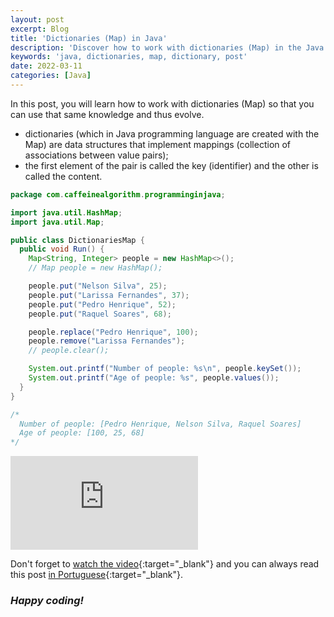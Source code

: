 ```yaml
---
layout: post
excerpt: Blog
title: 'Dictionaries (Map) in Java'
description: 'Discover how to work with dictionaries (Map) in the Java programming language. Get answers to your questions with the theory and examples presented.'
keywords: 'java, dictionaries, map, dictionary, post'
date: 2022-03-11
categories: [Java]
---
```


In this post, you will learn how to work with dictionaries (Map) so that you can use that same knowledge and thus evolve.

- dictionaries (which in Java programming language are created with the Map) are data structures that implement mappings (collection of associations between value pairs);
- the first element of the pair is called the key (identifier) and the other is called the content.

```java
package com.caffeinealgorithm.programminginjava;

import java.util.HashMap;
import java.util.Map;

public class DictionariesMap {
  public void Run() {
    Map<String, Integer> people = new HashMap<>();
    // Map people = new HashMap();

    people.put("Nelson Silva", 25);
    people.put("Larissa Fernandes", 37);
    people.put("Pedro Henrique", 52);
    people.put("Raquel Soares", 68);

    people.replace("Pedro Henrique", 100);
    people.remove("Larissa Fernandes");
    // people.clear();

    System.out.printf("Number of people: %s\n", people.keySet());
    System.out.printf("Age of people: %s", people.values());
  }
}

/*
  Number of people: [Pedro Henrique, Nelson Silva, Raquel Soares]
  Age of people: [100, 25, 68]
*/
```

<div class="video-container">
  <iframe src="https://www.youtube.com/embed/R-ueRH4ySug" frameborder="0" allowfullscreen></iframe>
</div>

Don't forget to [watch the video](https://youtu.be/R-ueRH4ySug){:target="\_blank"} and you can always read this post [in Portuguese](https://caffeinealgorithm.com/blog/20220311/dicionarios-map-em-java/){:target="\_blank"}.

### _Happy coding!_
